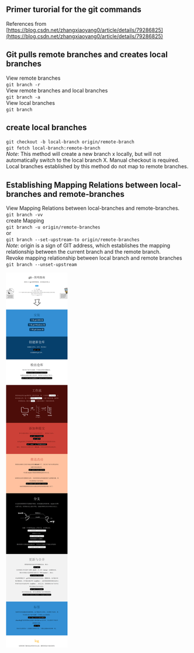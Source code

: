 ## Primer turorial for the git commands  
References from [https://blog.csdn.net/zhangxiaoyang0/article/details/79286825](https://blog.csdn.net/zhangxiaoyang0/article/details/79286825)

## Git pulls remote branches and creates local branches
View remote branches  
`git branch -r`  
View remote branches and local branches  
`git branch -a`  
View local branches  
`git branch`

## create local branches
`git checkout -b local-branch origin/remote-branch`  
`git fetch local-branch:remote-branch`  
*Note*: This method will create a new branch x locally, but will not automatically switch to the local branch X. Manual checkout is required. Local branches established by this method do not map to remote branches.

## Establishing Mapping Relations between local-branches and remote-branches
View Mapping Relations between local-branches and remote-branches.  
`git branch -vv`  
create Mapping  
`git branch -u origin/remote-branches`  
or  
`git branch --set-upstream-to origin/remote-branches`  
*Note*: origin is a sign of GIT address, which establishes the mapping relationship between the current branch and the remote branch.  
Revoke mapping relationship between local branch and remote branches  
`git branch --unset-upstream`

![git-tutorial](git-tutorial.png)
